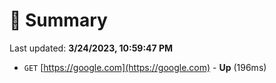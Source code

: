 # 📖 Summary
Last updated: **3/24/2023, 10:59:47 PM**

- `GET` [https://google.com](https://google.com) - **Up** (196ms)
